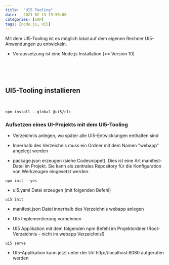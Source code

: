 ```yaml
---
title:  "UI5 Tooling"
date:   2021-02-13 19:50:00
categories: [SAP]
tags: [node.js, UI5]
---
```




Mit dem UI5-Tooling ist es möglich lokal auf dem eigenen Rechner UI5-Anwendungen zu entwickeln. 

 * Voraussetzung ist eine Node.js Installation (>= Version 10)
<br>
<br>
<br>

## UI5-Tooling installieren
<br>

```
npm install --global @ui5/cli
```

### Aufsetzen eines UI-Projekts mit dem UI5-Tooling

* Verzeichnis anlegen, wo später alle UI5-Entwicklungen enthalten sind

* Innerhalb des Verzeichnis muss ein Ordner mit dem Namen "webapp" angelegt werden

* package.json erzeugen (siehe Codesnippet). Dies ist eine Art manifest-Datei im Projekt. Sie kann als zentrales Repository für die Konfiguration von Werkzeugen eingesetzt werden.

```
npm init --yes
```

* ui5.yaml Datei erzeugen (mit folgenden Befehl)

```
ui5 init
```

* manifest.json Datei innerhalb des Verzeichnis webapp anlegen

* UI5 Implementierung vornehmen

* UI5 Applikation mit dem folgenden npm Befehl im Projektordner (Root-Verzeichnis - nicht im webapp Verzeichnis!)

```
ui5 serve
```

* UI5-Applikation kann jetzt unter der Url http://localhost:8080 aufgerufen werden